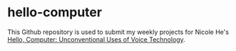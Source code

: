 # hello-computer
This Github repository is used to submit my weekly projects for Nicole He's [Hello, Computer: Unconventional Uses of Voice Technology](https://nicolehe.github.io/).

